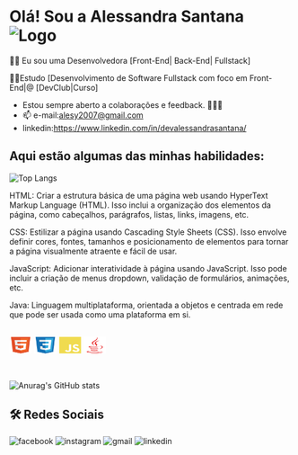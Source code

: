 
# Olá! Sou a Alessandra Santana ![Logo](https://www.tomethiago.com.br/assets/computer.svg)

👨‍💻 Eu sou uma Desenvolvedora [Front-End| Back-End| Fullstack]

👨‍💻Estudo [Desenvolvimento de Software Fullstack com foco em Front-End|@ [DevClub|Curso]

- Estou sempre aberto a colaborações e feedback. 👨‍💻✨
- 📫  e-mail:alesy2007@gmail.com
- linkedin:https://www.linkedin.com/in/devalessandrasantana/
  
## Aqui estão algumas das minhas habilidades:

![Top Langs](https://github-readme-stats-git-masterrstaa-rickstaa.vercel.app/api/top-langs/?username=alesyfrontend&layout=compact&bg_color=000&border_color=30A3DC&title_color=E94D5F&text_color=FFF)

HTML: Criar a estrutura básica de uma página web usando HyperText Markup Language (HTML). Isso inclui a organização dos elementos da página, como cabeçalhos, parágrafos, listas, links, imagens, etc.

CSS: Estilizar a página usando Cascading Style Sheets (CSS). Isso envolve definir cores, fontes, tamanhos e posicionamento de elementos para tornar a página visualmente atraente e fácil de usar.

JavaScript: Adicionar interatividade à página usando JavaScript. Isso pode incluir a criação de menus dropdown, validação de formulários, animações, etc.

Java: Linguagem multiplataforma, orientada a objetos e centrada em rede que pode ser usada como uma plataforma em si.

<div style="display: inline_block"><br>
  <img align="center" alt="Rafa-HTML" height="30" width="40" src="https://raw.githubusercontent.com/devicons/devicon/master/icons/html5/html5-original.svg">
  <img align="center" alt="Rafa-CSS" height="30" width="40" src="https://raw.githubusercontent.com/devicons/devicon/master/icons/css3/css3-original.svg">
  <img align="center" alt="Rafa-Js" height="30" width="40" src="https://raw.githubusercontent.com/devicons/devicon/master/icons/javascript/javascript-plain.svg">
   <img align="center" alt="Rafa-Jv" height="30" width="40" src="https://raw.githubusercontent.com/devicons/devicon/master/icons/java/java-plain.svg">
</div>
<br> <br>
<div> 
  
  ![Anurag's GitHub stats](https://github-readme-stats.vercel.app/api?username=alesyfrontend&show_icons=true&theme=transparent)
## 🛠 Redes Sociais

![facebook](https://img.shields.io/badge/facebook-%235865f2.svg?style=for-the-badge&logo=facebook&logoColor=white)
![instagram](https://img.shields.io/badge/instagram-%23E4405F.svg?style=for-the-badge&logo=instagram&logoColor=black)
![gmail](https://img.shields.io/badge/Gmail-d4836?style=for-the-badge&logo=gmail&logoColor=red)
![linkedin](https://img.shields.io/badge/linkedin-%235865f2.svg?style=for-the-badge&logo=linkedin&logoColor=white)




  
